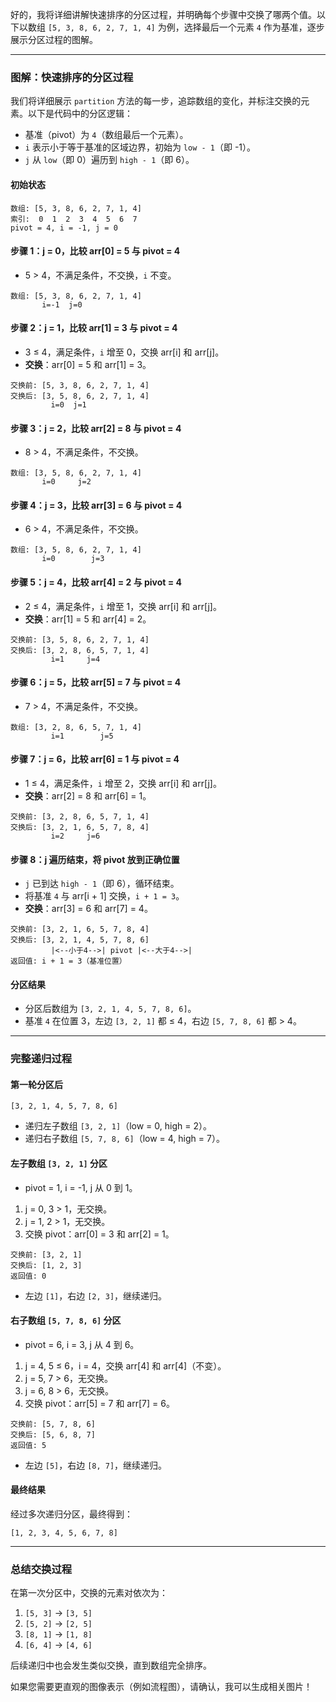 好的，我将详细讲解快速排序的分区过程，并明确每个步骤中交换了哪两个值。以下以数组 `[5, 3, 8, 6, 2, 7, 1, 4]` 为例，选择最后一个元素 `4` 作为基准，逐步展示分区过程的图解。

---

### 图解：快速排序的分区过程
我们将详细展示 `partition` 方法的每一步，追踪数组的变化，并标注交换的元素。以下是代码中的分区逻辑：
- 基准（pivot）为 `4`（数组最后一个元素）。
- `i` 表示小于等于基准的区域边界，初始为 `low - 1`（即 -1）。
- `j` 从 `low`（即 0）遍历到 `high - 1`（即 6）。

#### 初始状态
```
数组: [5, 3, 8, 6, 2, 7, 1, 4]
索引:  0  1  2  3  4  5  6  7
pivot = 4, i = -1, j = 0
```

#### 步骤 1：j = 0，比较 arr[0] = 5 与 pivot = 4
- 5 > 4，不满足条件，不交换，`i` 不变。
```
数组: [5, 3, 8, 6, 2, 7, 1, 4]
       i=-1  j=0
```

#### 步骤 2：j = 1，比较 arr[1] = 3 与 pivot = 4
- 3 ≤ 4，满足条件，`i` 增至 0，交换 arr[i] 和 arr[j]。
- **交换**：arr[0] = 5 和 arr[1] = 3。
```
交换前: [5, 3, 8, 6, 2, 7, 1, 4]
交换后: [3, 5, 8, 6, 2, 7, 1, 4]
         i=0  j=1
```

#### 步骤 3：j = 2，比较 arr[2] = 8 与 pivot = 4
- 8 > 4，不满足条件，不交换。
```
数组: [3, 5, 8, 6, 2, 7, 1, 4]
       i=0     j=2
```

#### 步骤 4：j = 3，比较 arr[3] = 6 与 pivot = 4
- 6 > 4，不满足条件，不交换。
```
数组: [3, 5, 8, 6, 2, 7, 1, 4]
       i=0        j=3
```

#### 步骤 5：j = 4，比较 arr[4] = 2 与 pivot = 4
- 2 ≤ 4，满足条件，`i` 增至 1，交换 arr[i] 和 arr[j]。
- **交换**：arr[1] = 5 和 arr[4] = 2。
```
交换前: [3, 5, 8, 6, 2, 7, 1, 4]
交换后: [3, 2, 8, 6, 5, 7, 1, 4]
         i=1     j=4
```

#### 步骤 6：j = 5，比较 arr[5] = 7 与 pivot = 4
- 7 > 4，不满足条件，不交换。
```
数组: [3, 2, 8, 6, 5, 7, 1, 4]
         i=1        j=5
```

#### 步骤 7：j = 6，比较 arr[6] = 1 与 pivot = 4
- 1 ≤ 4，满足条件，`i` 增至 2，交换 arr[i] 和 arr[j]。
- **交换**：arr[2] = 8 和 arr[6] = 1。
```
交换前: [3, 2, 8, 6, 5, 7, 1, 4]
交换后: [3, 2, 1, 6, 5, 7, 8, 4]
         i=2     j=6
```

#### 步骤 8：j 遍历结束，将 pivot 放到正确位置
- `j` 已到达 `high - 1`（即 6），循环结束。
- 将基准 `4` 与 arr[i + 1] 交换，`i + 1 = 3`。
- **交换**：arr[3] = 6 和 arr[7] = 4。
```
交换前: [3, 2, 1, 6, 5, 7, 8, 4]
交换后: [3, 2, 1, 4, 5, 7, 8, 6]
         |<--小于4-->| pivot |<--大于4-->|
返回值: i + 1 = 3（基准位置）
```

#### 分区结果
- 分区后数组为 `[3, 2, 1, 4, 5, 7, 8, 6]`。
- 基准 `4` 在位置 3，左边 `[3, 2, 1]` 都 ≤ 4，右边 `[5, 7, 8, 6]` 都 > 4。

---

### 完整递归过程
#### 第一轮分区后
```
[3, 2, 1, 4, 5, 7, 8, 6]
```
- 递归左子数组 `[3, 2, 1]`（low = 0, high = 2）。
- 递归右子数组 `[5, 7, 8, 6]`（low = 4, high = 7）。

#### 左子数组 `[3, 2, 1]` 分区
- pivot = 1, i = -1, j 从 0 到 1。
1. j = 0, 3 > 1，无交换。
2. j = 1, 2 > 1，无交换。
3. 交换 pivot：arr[0] = 3 和 arr[2] = 1。
```
交换前: [3, 2, 1]
交换后: [1, 2, 3]
返回值: 0
```
- 左边 `[1]`，右边 `[2, 3]`，继续递归。

#### 右子数组 `[5, 7, 8, 6]` 分区
- pivot = 6, i = 3, j 从 4 到 6。
1. j = 4, 5 ≤ 6，i = 4，交换 arr[4] 和 arr[4]（不变）。
2. j = 5, 7 > 6，无交换。
3. j = 6, 8 > 6，无交换。
4. 交换 pivot：arr[5] = 7 和 arr[7] = 6。
```
交换前: [5, 7, 8, 6]
交换后: [5, 6, 8, 7]
返回值: 5
```
- 左边 `[5]`，右边 `[8, 7]`，继续递归。

#### 最终结果
经过多次递归分区，最终得到：
```
[1, 2, 3, 4, 5, 6, 7, 8]
```

---

### 总结交换过程
在第一次分区中，交换的元素对依次为：
1. `[5, 3]` → `[3, 5]`
2. `[5, 2]` → `[2, 5]`
3. `[8, 1]` → `[1, 8]`
4. `[6, 4]` → `[4, 6]`

后续递归中也会发生类似交换，直到数组完全排序。

如果您需要更直观的图像表示（例如流程图），请确认，我可以生成相关图片！
